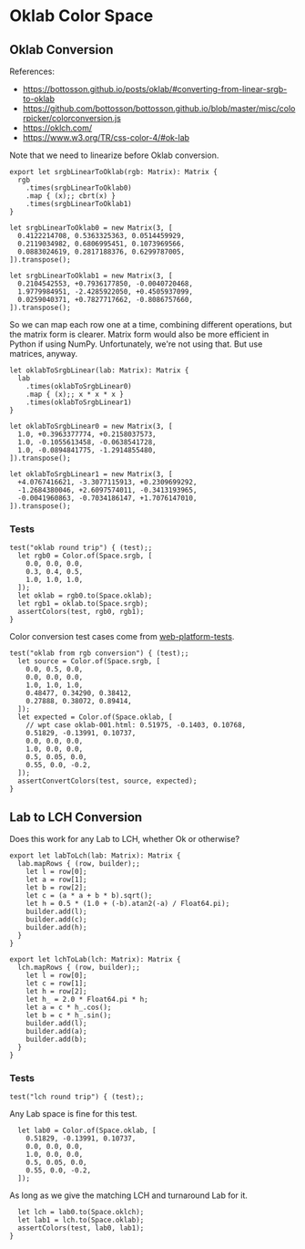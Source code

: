 # Oklab Color Space

## Oklab Conversion

References:

- https://bottosson.github.io/posts/oklab/#converting-from-linear-srgb-to-oklab
- https://github.com/bottosson/bottosson.github.io/blob/master/misc/colorpicker/colorconversion.js
- https://oklch.com/
- https://www.w3.org/TR/css-color-4/#ok-lab

Note that we need to linearize before Oklab conversion.

    export let srgbLinearToOklab(rgb: Matrix): Matrix {
      rgb
        .times(srgbLinearToOklab0)
        .map { (x);; cbrt(x) }
        .times(srgbLinearToOklab1)
    }

    let srgbLinearToOklab0 = new Matrix(3, [
      0.4122214708, 0.5363325363, 0.0514459929,
      0.2119034982, 0.6806995451, 0.1073969566,
      0.0883024619, 0.2817188376, 0.6299787005,
    ]).transpose();

    let srgbLinearToOklab1 = new Matrix(3, [
      0.2104542553, +0.7936177850, -0.0040720468,
      1.9779984951, -2.4285922050, +0.4505937099,
      0.0259040371, +0.7827717662, -0.8086757660,
    ]).transpose();

So we can map each row one at a time, combining different operations, but the
matrix form is clearer. Matrix form would also be more efficient in Python if
using NumPy. Unfortunately, we're not using that. But use matrices, anyway.

    let oklabToSrgbLinear(lab: Matrix): Matrix {
      lab
        .times(oklabToSrgbLinear0)
        .map { (x);; x * x * x }
        .times(oklabToSrgbLinear1)
    }

    let oklabToSrgbLinear0 = new Matrix(3, [
      1.0, +0.3963377774, +0.2158037573,
      1.0, -0.1055613458, -0.0638541728,
      1.0, -0.0894841775, -1.2914855480,
    ]).transpose();

    let oklabToSrgbLinear1 = new Matrix(3, [
      +4.0767416621, -3.3077115913, +0.2309699292,
      -1.2684380046, +2.6097574011, -0.3413193965,
      -0.0041960863, -0.7034186147, +1.7076147010,
    ]).transpose();

### Tests

    test("oklab round trip") { (test);;
      let rgb0 = Color.of(Space.srgb, [
        0.0, 0.0, 0.0,
        0.3, 0.4, 0.5,
        1.0, 1.0, 1.0,
      ]);
      let oklab = rgb0.to(Space.oklab);
      let rgb1 = oklab.to(Space.srgb);
      assertColors(test, rgb0, rgb1);
    }

Color conversion test cases come from [web-platform-tests][CssColorTests].

    test("oklab from rgb conversion") { (test);;
      let source = Color.of(Space.srgb, [
        0.0, 0.5, 0.0,
        0.0, 0.0, 0.0,
        1.0, 1.0, 1.0,
        0.48477, 0.34290, 0.38412,
        0.27888, 0.38072, 0.89414,
      ]);
      let expected = Color.of(Space.oklab, [
        // wpt case oklab-001.html: 0.51975, -0.1403, 0.10768,
        0.51829, -0.13991, 0.10737,
        0.0, 0.0, 0.0,
        1.0, 0.0, 0.0,
        0.5, 0.05, 0.0,
        0.55, 0.0, -0.2,
      ]);
      assertConvertColors(test, source, expected);
    }

## Lab to LCH Conversion

Does this work for any Lab to LCH, whether Ok or otherwise?

    export let labToLch(lab: Matrix): Matrix {
      lab.mapRows { (row, builder);;
        let l = row[0];
        let a = row[1];
        let b = row[2];
        let c = (a * a + b * b).sqrt();
        let h = 0.5 * (1.0 + (-b).atan2(-a) / Float64.pi);
        builder.add(l);
        builder.add(c);
        builder.add(h);
      }
    }

    export let lchToLab(lch: Matrix): Matrix {
      lch.mapRows { (row, builder);;
        let l = row[0];
        let c = row[1];
        let h = row[2];
        let h_ = 2.0 * Float64.pi * h;
        let a = c * h_.cos();
        let b = c * h_.sin();
        builder.add(l);
        builder.add(a);
        builder.add(b);
      }
    }

### Tests

    test("lch round trip") { (test);;

Any Lab space is fine for this test.

      let lab0 = Color.of(Space.oklab, [
        0.51829, -0.13991, 0.10737,
        0.0, 0.0, 0.0,
        1.0, 0.0, 0.0,
        0.5, 0.05, 0.0,
        0.55, 0.0, -0.2,
      ]);

As long as we give the matching LCH and turnaround Lab for it.

      let lch = lab0.to(Space.oklch);
      let lab1 = lch.to(Space.oklab);
      assertColors(test, lab0, lab1);
    }

[CssColorTests]: https://github.com/web-platform-tests/wpt/tree/master/css/css-color
